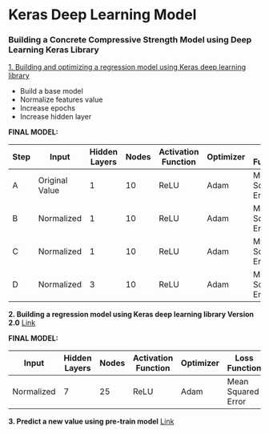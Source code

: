 # Keras Deep Learning Model
### Building a Concrete Compressive Strength Model using Deep Learning Keras Library

[1. Building and optimizing a regression model using Keras deep learning library](https://msyazwan.github.io/Keras-Deep-Learning-Model/Concrete-Strength-Keras)
+ Build a base model
+ Normalize features value
+ Increase epochs
+ Increase hidden layer

 **FINAL MODEL:**

|Step |Input         |Hidden Layers|Nodes|Activation Function|Optimizer|Loss Function     |Epochs |
|-----|--------------|-------------|-----|-------------------|---------|------------------|-------|
|A    |Original Value|1            |10   |ReLU               |Adam     |Mean Squared Error|50     |
|B    |Normalized    |1            |10   |ReLU               |Adam     |Mean Squared Error|50     |
|C    |Normalized    |1            |10   |ReLU               |Adam     |Mean Squared Error|100    |
|D    |Normalized    |3            |10   |ReLU               |Adam     |Mean Squared Error|100    |


**2. Building a regression model using Keras deep learning library Version 2.0** [Link](https://msyazwan.github.io/Keras-Deep-Learning-Model/Concrete-Strength-Keras-v2)

 **FINAL MODEL:**

|Input     |Hidden Layers|Nodes|Activation Function|Optimizer|Loss Function     |Epochs |
|----------|-------------|-----|-------------------|---------|------------------|-------|
|Normalized|7            |25   |ReLU               |Adam     |Mean Squared Error|250    |


**3. Predict a new value using pre-train model** [Link](https://msyazwan.github.io/Keras-Deep-Learning-Model/Concrete-Strength-Keras-v2)
